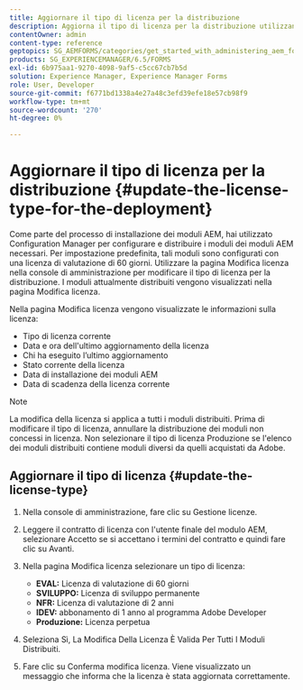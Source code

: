 ```yaml
---
title: Aggiornare il tipo di licenza per la distribuzione
description: Aggiorna il tipo di licenza per la distribuzione utilizzando la pagina Modifica licenza nella console di amministrazione.
contentOwner: admin
content-type: reference
geptopics: SG_AEMFORMS/categories/get_started_with_administering_aem_forms_on_jee
products: SG_EXPERIENCEMANAGER/6.5/FORMS
exl-id: 6b975aa1-9270-4098-9af5-c5cc67cb7b5d
solution: Experience Manager, Experience Manager Forms
role: User, Developer
source-git-commit: f6771bd1338a4e27a48c3efd39efe18e57cb98f9
workflow-type: tm+mt
source-wordcount: '270'
ht-degree: 0%

---
```


# Aggiornare il tipo di licenza per la distribuzione {#update-the-license-type-for-the-deployment}

Come parte del processo di installazione dei moduli AEM, hai utilizzato Configuration Manager per configurare e distribuire i moduli dei moduli AEM necessari. Per impostazione predefinita, tali moduli sono configurati con una licenza di valutazione di 60 giorni. Utilizzare la pagina Modifica licenza nella console di amministrazione per modificare il tipo di licenza per la distribuzione. I moduli attualmente distribuiti vengono visualizzati nella pagina Modifica licenza.

Nella pagina Modifica licenza vengono visualizzate le informazioni sulla licenza:

* Tipo di licenza corrente
* Data e ora dell&#39;ultimo aggiornamento della licenza
* Chi ha eseguito l’ultimo aggiornamento
* Stato corrente della licenza
* Data di installazione dei moduli AEM
* Data di scadenza della licenza corrente

>[!NOTE]
>
>La modifica della licenza si applica a tutti i moduli distribuiti. Prima di modificare il tipo di licenza, annullare la distribuzione dei moduli non concessi in licenza. Non selezionare il tipo di licenza Produzione se l&#39;elenco dei moduli distribuiti contiene moduli diversi da quelli acquistati da Adobe.

## Aggiornare il tipo di licenza {#update-the-license-type}

1. Nella console di amministrazione, fare clic su Gestione licenze.
1. Leggere il contratto di licenza con l&#39;utente finale del modulo AEM, selezionare Accetto se si accettano i termini del contratto e quindi fare clic su Avanti.
1. Nella pagina Modifica licenza selezionare un tipo di licenza:

   * **EVAL:** Licenza di valutazione di 60 giorni
   * **SVILUPPO:** Licenza di sviluppo permanente
   * **NFR:** Licenza di valutazione di 2 anni
   * **IDEV:** abbonamento di 1 anno al programma Adobe Developer
   * **Produzione:** Licenza perpetua

1. Seleziona Sì, La Modifica Della Licenza È Valida Per Tutti I Moduli Distribuiti.
1. Fare clic su Conferma modifica licenza. Viene visualizzato un messaggio che informa che la licenza è stata aggiornata correttamente.
